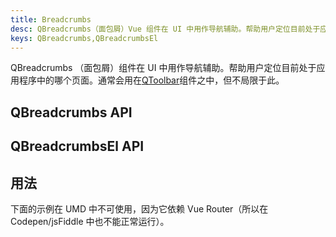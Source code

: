 ```yaml
---
title: Breadcrumbs
desc: QBreadcrumbs（面包屑）Vue 组件在 UI 中用作导航辅助。帮助用户定位目前处于应用程序中的哪个页面。
keys: QBreadcrumbs,QBreadcrumbsEl
---
```

QBreadcrumbs （面包屑）组件在 UI 中用作导航辅助。帮助用户定位目前处于应用程序中的哪个页面。通常会用在[QToolbar](/vue-components/toolbar)组件之中，但不局限于此。

## QBreadcrumbs API

<doc-api file="QBreadcrumbs" />

## QBreadcrumbsEl API

<doc-api file="QBreadcrumbsEl" />

## 用法
<doc-example title="基础用法" file="QBreadcrumbs/Basic" />

<doc-example title="在一个 QToolbar 中使用" file="QBreadcrumbs/Toolbar" />

<doc-example title="自定义分隔符" file="QBreadcrumbs/Separator" />

下面的示例在 UMD 中不可使用，因为它依赖 Vue Router（所以在 Codepen/jsFiddle 中也不能正常运行）。

<doc-example title="关联路由" file="QBreadcrumbs/RouterLinks" />

<doc-example title="间隔" file="QBreadcrumbs/Gutters" />

<doc-example title="对其" file="QBreadcrumbs/Align" />
